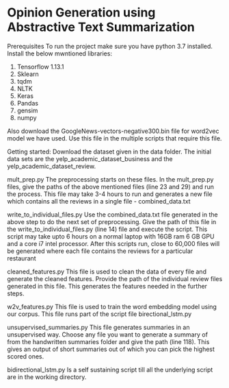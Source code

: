 # Opinion Generation using Abstractive Text Summarization

Prerequisites
To run the project make sure you have python 3.7 installed.
Install the below mwntioned libraries:
1) Tensorflow 1.13.1
2) Sklearn
3) tqdm
4) NLTK
5) Keras
6) Pandas
7) gensim
8) numpy

Also download the GoogleNews-vectors-negative300.bin file for word2vec model we have used. Use this file in the multiple scripts that require this file.

Getting started:
Download the dataset given in the data folder. The initial data sets are the yelp_academic_dataset_business and the yelp_academic_dataset_review. 

mult_prep.py
The preprocessing starts on these files. In the mult_prep.py files, give the paths of the above mentioned files (line 23 and 29) and run the process. This file may take 3-4 hours to run and generates a new file which contains all the reviews in a single file - combined_data.txt

write_to_individual_files.py
Use the combined_data.txt file generated in the above step to do the next set of preprocessing. Give the path of this file in the write_to_individual_files.py (line 14) file and execute the script. This script may take upto 6 hours on a normal laptop with 16GB ram 6 GB GPU and a core i7 intel processor. After this scripts run, close to 60,000 files will be generated where each file contains the reviews for a particular restaurant

cleaned_features.py
This file is used to clean the data of every file and generate the cleaned features. Provide the path of the individual review files generated in this file. This generates the features needed in the further steps.

w2v_features.py
This file is used to train the word embedding model using our corpus. This file runs part of the script file birectional_lstm.py

unsupervised_summaries.py
This file generates summaries in an unsupervised way. Choose any file you want to generate a summary of from the handwritten summaries folder and give the path (line 118). This gives an output of short summaries out of which you can pick the highest scored ones.


bidirectional_lstm.py
Is a self sustaining script till all the underlying script are in the working directory.
